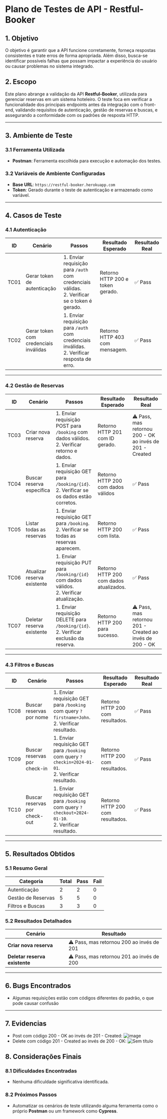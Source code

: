 # Plano de Testes de API - Restful-Booker

## 1. Objetivo
O objetivo é garantir que a API funcione corretamente, forneça respostas consistentes e trate erros de forma apropriada. Além disso, busca-se identificar possíveis falhas que possam impactar a experiência do usuário ou causar problemas no sistema integrado.

## 2. Escopo
Este plano abrange a validação da API **Restful-Booker**, utilizada para gerenciar reservas em um sistema hoteleiro. O teste foca em verificar a funcionalidade dos principais endpoints antes da integração com o front-end, validando requisitos de autenticação, gestão de reservas e buscas, e assegurando a conformidade com os padrões de resposta HTTP.

---

## 3. Ambiente de Teste

### 3.1 Ferramenta Utilizada
- **Postman**: Ferramenta escolhida para execução e automação dos testes.

### 3.2 Variáveis de Ambiente Configuradas
- **Base URL**: `https://restful-booker.herokuapp.com`
- **Token**: Gerado durante o teste de autenticação e armazenado como variável.

---

## 4. Casos de Teste

### 4.1 Autenticação
| ID       | Cenário                              | Passos                                                                                         | Resultado Esperado                | Resultado Real     |
|----------|--------------------------------------|-----------------------------------------------------------------------------------------------|-----------------------------------|--------------------|
| TC01     | Gerar token de autenticação          | 1. Enviar requisição para `/auth` com credenciais válidas.<br>2. Verificar se o token é gerado.| Retorno HTTP 200 e token gerado.  | ✅ Pass            |
| TC02     | Gerar token com credenciais inválidas| 1. Enviar requisição para `/auth` com credenciais inválidas.<br>2. Verificar resposta de erro. | Retorno HTTP 403 com mensagem.    | ✅ Pass            |

---

### 4.2 Gestão de Reservas
| ID       | Cenário                         | Passos                                                                                         | Resultado Esperado                | Resultado Real     |
|----------|---------------------------------|-----------------------------------------------------------------------------------------------|-----------------------------------|--------------------|
| TC03     | Criar nova reserva              | 1. Enviar requisição POST para `/booking` com dados válidos.<br>2. Verificar retorno e dados.  | Retorno HTTP 201 com ID gerado.   | ⚠️ Pass, mas retornou 200 - OK ao invés de 201 - Created |
| TC04     | Buscar reserva específica       | 1. Enviar requisição GET para `/booking/{id}`.<br>2. Verificar se os dados estão corretos.     | Retorno HTTP 200 com dados válidos| ✅ Pass            |
| TC05     | Listar todas as reservas        | 1. Enviar requisição GET para `/booking`.<br>2. Verificar se todas as reservas aparecem.       | Retorno HTTP 200 com lista.       | ✅ Pass            |
| TC06     | Atualizar reserva existente     | 1. Enviar requisição PUT para `/booking/{id}` com dados válidos.<br>2. Verificar atualização.  | Retorno HTTP 200 com dados atualizados. | ✅ Pass      |
| TC07     | Deletar reserva existente       | 1. Enviar requisição DELETE para `/booking/{id}`.<br>2. Verificar exclusão da reserva.         | Retorno HTTP 200 para sucesso.    | ⚠️ Pass, mas retornou 201 - Created ao invés de 200 - OK |

---

### 4.3 Filtros e Buscas
| ID       | Cenário                          | Passos                                                                                         | Resultado Esperado                | Resultado Real     |
|----------|----------------------------------|-----------------------------------------------------------------------------------------------|-----------------------------------|--------------------|
| TC08     | Buscar reservas por nome         | 1. Enviar requisição GET para `/booking` com query `?firstname=John`.<br>2. Verificar resultado.| Retorno HTTP 200 com resultados. | ✅ Pass            |
| TC09     | Buscar reservas por check-in     | 1. Enviar requisição GET para `/booking` com query `?checkin=2024-01-01`.<br>2. Verificar resultado.| Retorno HTTP 200 com resultados.| ✅ Pass            |
| TC10     | Buscar reservas por check-out    | 1. Enviar requisição GET para `/booking` com query `?checkout=2024-01-10`.<br>2. Verificar resultado.| Retorno HTTP 200 com resultados.| ✅ Pass            |

---

## 5. Resultados Obtidos

### 5.1 Resumo Geral
| Categoria              | Total | Pass | Fail |
|------------------------|-------|------|------|
| Autenticação           | 2     | 2    | 0    |
| Gestão de Reservas     | 5     | 5    | 0    |
| Filtros e Buscas       | 3     | 3    | 0    |

### 5.2 Resultados Detalhados

| Cenário                              | Resultado                         | 
|--------------------------------------|-----------------------------------|
| **Criar nova reserva**               | ⚠️ Pass, mas retornou 200 ao invés de 201 |
| **Deletar reserva existente**        | ⚠️ Pass, mas retornou 201 ao invés de 200 |

---

## 6. Bugs Encontrados
- Algumas requisições estão com códigos diferentes do padrão, o que pode causar confusão

---

## 7. Evidencias
- Post com código 200 - OK ao invés de 201 - Created: ![image](https://github.com/user-attachments/assets/ff535fa0-ee57-4742-82d4-0b24428c2b55)
- Delete com código 201 - Created ao invés de 200 - OK: ![Sem título](https://github.com/user-attachments/assets/ea411bdf-3edc-4cc2-a159-fecee35dd4bf)

## 8. Considerações Finais

### 8.1 Dificuldades Encontradas
- Nenhuma dificuldade significativa identificada.

### 8.2 Próximos Passos
- Automatizar os cenários de teste utilizando alguma ferramenta como o próprio **Postman** ou um framework como **Cypress**.
